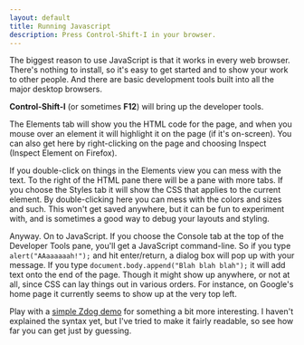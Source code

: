 ```yaml
---
layout: default
title: Running Javascript
description: Press Control-Shift-I in your browser.
---
```


The biggest reason to use JavaScript is that it works in every web browser. There's nothing to install, so it's easy to get started and to show your work to other people. And there are basic development tools built into all the major desktop browsers.

**Control-Shift-I** (or sometimes **F12**) will bring up the developer tools.

The Elements tab will show you the HTML code for the page, and when you mouse over an element it will highlight it on the page (if it's on-screen). You can also get here by right-clicking on the page and choosing Inspect (Inspect Element on Firefox).

If you double-click on things in the Elements view you can mess with the text. To the right of the HTML pane there will be a pane with more tabs. If you choose the Styles tab it will show the CSS that applies to the current element. By double-clicking here you can mess with the colors and sizes and such. This won't get saved anywhere, but it can be fun to experiment with, and is sometimes a good way to debug your layouts and styling.

Anyway. On to JavaScript. If you choose the Console tab at the top of the Developer Tools pane, you'll get a JavaScript command-line. So if you type `alert("AAaaaaaah!");` and hit enter/return, a dialog box will pop up with your message. If you type `document.body.append("Blah blah blah");` it will add text onto the end of the page. Though it might show up anywhere, or not at all, since CSS can lay things out in various orders. For instance, on Google's home page it currently seems to show up at the very top left.

Play with a [simple Zdog demo](play/zdog) for something a bit more interesting. I haven't explained the syntax yet, but I've tried to make it fairly readable, so see how far you can get just by guessing.

